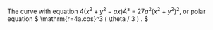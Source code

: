 The curve with equation $4(x^{2}+y^{2}-ax)Â³$ =
$27a^{2}(x^{2}+y^{2})^{2},$ or polar equation
$ \mathrm{r=4a.cos}^3 ( \theta / 3 ) . $
